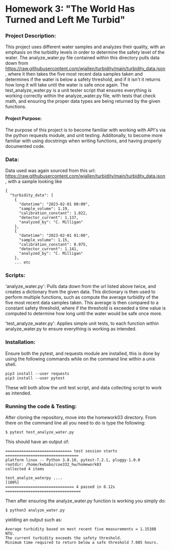 # Homework 3: "The World Has Turned and Left Me Turbid" 

### Project Description:
This project uses different water samples and analyzes their quality, with an emphasis on the turbidity levels in order to determine the safety level of the water. The analyze_water.py file contained within this directory pulls data down from https://raw.githubusercontent.com/wjallen/turbidity/main/turbidity_data.json, where it then takes the five most recent data samples taken and determines if the water is below a safety threshold, and if it isn't it returns how long it will take until the water is safe once again. The test_analyze_water.py is a unit tester script that ensures everything is working correctly within the analyze_water.py file, with tests that check math, and ensuring the proper data types are being returned by the given functions.

#### Project Purpose:
The purpose of this project is to become familiar with working with API's via the python requests module, and unit testing. Additonally, to become more familiar with
using docstrings when writing functions, and having properly documented code.

### Data:
Data used was again sourced from this url: https://raw.githubusercontent.com/wjallen/turbidity/main/turbidity_data.json, with a sample looking like
```
{
  "turbidity_data": [
    {
      "datetime": "2023-02-01 00:00",
      "sample_volume": 1.19,
      "calibration_constant": 1.022,
      "detector_current": 1.137,
      "analyzed_by": "C. Milligan"
    },
    {
      "datetime": "2023-02-01 01:00",
      "sample_volume": 1.15,
      "calibration_constant": 0.975,
      "detector_current": 1.141,
      "analyzed_by": "C. Milligan"
    },
    ... etc
```
### Scripts:
'analyze_water.py':
        Pulls data down from the url listed above twice, and creates a dictionary from the given data. This dictionary is then used to perform multiple functions, such as compute the average turbidity of the five most recent data samples taken. This average is then compared to a constant safety threshold, where if the threshold is exceeded a time value is computed to determine how long until the water would be safe once more.

'test_analyze_water.py':
        Applies simple unit tests, to each function within analyze_water.py to ensure everything is working as intended.

### Installation:
Ensure both the pytest, and requests module are installed, this is done by using the following commands while on the command line within a unix shell.
```
pip3 install --user requests
pip3 install --user pytest
```
These will both allow the unit test script, and data collecting script to work as intended.

### Running the code & Testing:
After cloning the repository, move into the homework03 directory. From there on the command line all you need to do is type the following:
``` 
$ pytest test_analyze_water.py
```
This should have an output of:
```
============================= test session starts ================================
platform linux -- Python 3.8.10, pytest-7.2.1, pluggy-1.0.0
rootdir: /home/kebabo/coe332_hw/homework03
collected 4 items                                                                                                                                         

test_analyze_waterpy ....                                                                                                                                                                                               [100%]
============================== 4 passed in 0.12s =================================
```
Then after ensuring the analyze_water.py function is working you simply do:
```
$ python3 analyze_water.py
```
yielding an output such as:
```
Average turbidity based on most recent five measurements = 1.15388 NTU.
The current turbidity exceeds the safety threshold.
Minimum time required to return below a safe threshold 7.085 hours.
```
